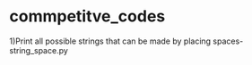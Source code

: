 # commpetitve_codes
1)Print all possible strings that can be made by placing spaces- string_space.py
